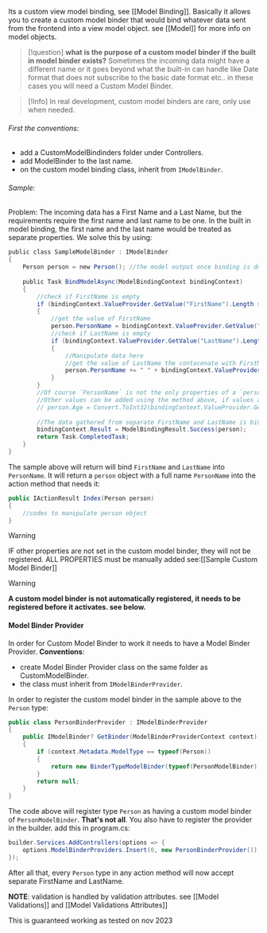 Its a custom view model binding, see [[Model Binding]]. Basically it allows you to create a custom model binder that would bind whatever data sent from the frontend into a view model object. see [[Model]] for more info on model objects.
>[!question] **what is the purpose of a custom model binder if the built in model binder exists?**
Sometimes the incoming data might have a different name or it goes beyond what the built-in can handle like Date format that does not subscribe to the basic date format etc.. in these cases you will need a Custom Model Binder.

>[!Info]
>In real development, custom model binders are rare, only use when needed.
###### First the conventions:
- add a CustomModelBindinders folder under Controllers.
- add ModelBinder to the last name.
- on the custom model binding class, inherit from `IModelBinder`.
###### Sample:
Problem: The incoming data has a First Name and a Last Name, but the requirements require the first name and last name to be one. In the built in model binding, the first name and the last name would be treated as separate properties.
We solve this by using:
```c#
public class SampleModelBinder : IModelBinder
{
	Person person = new Person(); //the model output once binding is done
	
	public Task BindModelAsync(ModelBindingContext bindingContext)
	{
		//check if FirstName is empty
		if (bindingContext.ValueProvider.GetValue("FirstName").Length > 0)
		{
			//get the value of FirstName
			person.PersonName = bindingContext.ValueProvider.GetValue("FirstName").FirstValue;
			//check if LastName is empty
			if (bindingContext.ValueProvider.GetValue("LastName").Length > 0)
			{
				//Manipulate data here
				//get the value of LastName the contacenate with FirstName to become PersonName
				person.PersonName += " " + bindingContext.ValueProvider.GetValue("LastName").FirstValue;
			}
		}
		//Of course `PersonName` is not the only properties of a `person` class, just omitted for learning purposes. 
		//Other values can be added using the method above, if values are int or others, you may have to convert it.
		// person.Age = Convert.ToInt32(bindingContext.ValueProvider.GetValue("Age").FirstValue);
		
		//The data gathered from separate FirstName and LastName is binded into person.PersonName
		bindingContext.Result = ModelBindingResult.Success(person);
		return Task.CompletedTask;
	}
}
```



The sample above will return will bind `FirstName` and `LastName` into `PersonName`. It will return a `person` object with a full name `PersonName` into the action method that needs it:
```c#
public IActionResult Index(Person person)
{
	//codes to manipulate person object
}
```
>[!warning]
>IF other properties are not set in the custom model binder, they will not be registered. ALL PROPERTIES must be manually added see:[[Sample Custom Model Binder]]

> [!warning]
> **A custom model binder is not automatically registered, it needs to be registered before it activates. see below.**
#### Model Binder Provider
In order for Custom Model Binder to work it needs to have a Model Binder Provider.
**Conventions**:
- create Model Binder Provider class on the same folder as CustomModelBinder.
- the class must inherit from `IModelBinderProvider`.

In order to register the custom model binder in the sample above to the `Person` type:
```c#
public class PersonBinderProvider : IModelBinderProvider
{
	public IModelBinder? GetBinder(ModelBinderProviderContext context)
	{
		if (context.Metadata.ModelType == typeof(Person))
		{
			return new BinderTypeModelBinder(typeof(PersonModelBinder));
		}
		return null;
	}
}
```
The code above will register type `Person` as having a custom model binder of `PersonModelBinder`.
**That's not all**. You also have to register the provider in the builder.
add this in program.cs:
```c#
builder.Services.AddControllers(options => {
	options.ModelBinderProviders.Insert(0, new PersonBinderProvider());
});
```
After all that, every `Person` type in any action method will now accept separate FirstName and LastName.

**NOTE**: validation is handled by validation attributes. see [[Model Validations]] and [[Model Validations Attributes]]

This is guaranteed working as tested on nov 2023







